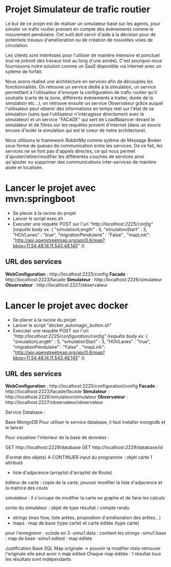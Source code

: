 Projet Simulateur de trafic routier
===================================

Le but de ce projet est de réaliser un simulateur basé sur les agents, pour
simuler un trafic routier prenant en compte des évènements comme le mouvement
pendulaire. Cet outil doit servir d'aide à la décision pour de potentiels travaux
d'amélioration ou de création de nouvelles voies de circulation.

Les clients sont intéréssés pour l'utiliser de manière intensive et ponctuel (nul
ne prévoit des travaux tout au long d'une année). C'est pourquoi nous fournissons
notre solution comme un SaaS disponible via internet avec un sytème de forfait.

Nous avons réalisé une architecture en services afin de découplés les fonctionnalités.
On retrouve un service dédié à la simulation, un service permettant à l'utilisateur
d'envoyer la configuration de trafic routier qu'il souhaite (carte de la zone, différents
évènements à traiter, durée de la simulation etc...), on retrouve ensuite un service Observateur
grâce auquel l'utilisateur peut obtenir des informations en temps réel sur l'état de sa
simulation (sans que l'utilisateur n'intéragisse directement avec le simulateur) et un 
service "FACADE" qui sert de LoadBalancer devant le simulateur et de filtres sur les 
requêtes provent d'internet (dans un soucis encore d'isoler la simulation qui est le coeur
de notre architecture).

Nous utilisons le framework _RabbitMq_ comme sytème de Message Broker sous forme de 
queues de communication entre les services. De ce fait, les services ne se font pas
d'appels directes, ce qui nous permet d'ajouter/retirer/modifier les différentes 
couches de services ainsi qu'ajouter ou supprimer des communications inter-services
de manière aisée et localisée. 

# Lancer le projet avec mvn:springboot

* Se placer à la racine du projet
* Lancer le script exec.sh
* Executer une requête POST sur l'url _"http://localhost:2225/config"_
(_requête body ex:_ { 
    "simulationLength" : 5,
     "simulationStart" : 3,
      "HOVLanes" : "true",
       "migrationPendulaire" : "False" ,
        "mapLink": "http://api.openstreetmap.org/api/0.6/map?bbox=11.54,48.14,11.543,48.145"
        })
        
## URL des services 
__WebConfiguration__ : http://localhost:2225/config
__Facade__ : http://localhost:2223/facade
__Simulateur__ : http://localhost:2226/simulateur
__Observateur__ : http://localhost:2227/observateur
        
# Lancer le projet avec docker

* Se placer à la racine du projet
* Lancer le script "docker_automagic_button.sh"
* Executer une requête POST sur l'url _"http://localhost:2225/configuration/config"_
(_requête body ex:_ { 
    "simulationLength" : 5,
     "simulationStart" : 3,
      "HOVLanes" : "true",
       "migrationPendulaire" : "False" ,
        "mapLink": "http://api.openstreetmap.org/api/0.6/map?bbox=11.54,48.14,11.543,48.145"
        })
        
## URL des services 
__WebConfiguration__ : http://localhost:2225/configuration/config
__Facade__ : http://localhost:2223/facade/facade
__Simulateur__ : http://localhost:2226/simulateur/simulateur
__Observateur__ : http://localhost:2227/observateur/observateur


  
Service Database :

Base MongoDB
Pour utiliser le service database, il faut installer mongodb et le lancer

Pour visualiser l'interieur de la base de données :

GET http://localhost:2229/database
GET http://localhost:2229/database/id

(Format des objets) A CONTINUER
input du programme : objet carte
1 attributs
- liste d'adjacence (arraylist d'arraylist de Route)

éditeur de carte : copie de la carte, pouvoir modifier la liste d'adjacence et la matrice des couts

simulateur : il s'occupe de modifier la carte en graphe et de faire les calculs

sortie du simulateur : objet de type résultat / compte rendu

- strings (max flow, liste arêtes, proposition d'amélioration des arêtes...)
- maps : map de base (type carte) et carte éditée (type carte)

pour l'enregistrer : scinde en 3 
-simu1.data : contient les strings
-simu1.base : map de base
-simu1.edited : map éditée

Justification Base SQL
Map originale -> pouvoir la modifier mais retrouver l'originale
elle peut avoir n map édited
Chaque map éditée : 1 résultat
tous les résultats sont indépendants